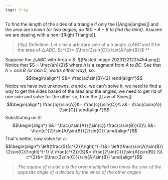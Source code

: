 ```yaml
---
tags: trig
---
```

To find the length of the sides of a triangle if only the [[Angle|angles]] and the area are known *(or two angles, do $180 - A - B$ to find the third)*. Assume we are dealing with a non-[[Right Triangle]].

>[!tip] Definition:
>Let $c$ be a arbitrary side of a triangle $\triangle{ABC}$ and $S$ be the area of $\triangle{ABC}$.
> $c^{2}= S\frac{2\sin{C}}{\sin{A}\sin{B}}$
> **



Suppose the $\triangle{ABC}$ with Area = $S$.
![[Pasted image 20231221225454.png]]
Notice that $S = \frac{ah}{2}$ where $h$ is a segment from $A$ to $BC$.
See that $h = c\sin{B}$ *(or $b\sin{C}$, works either way)*, so:
$$\begin{align*}
S&= \frac{ac\sin{B}}{2}
\end{align*}$$
Notice we have two unknowns, $a$ and $c$, we can't solve it, we need to find a way to get the sides based of the area and the angles, we need to get rid of one side and solve for the other so, from the [[Law of Sines]]:
$$\begin{align*}
\frac{a}{\sin{A}}&= \frac{c}{\sin{C}}\\
a&= \frac{c\sin{A}}{\sin{C}}
\end{align*}$$
Substituting on $S$:
$$\begin{align*}
S&= \frac{c\sin{A}}{\sin{c}} \frac{c\sin{B}}{2}\\
S&= \frac{c^{2}\sin{A}\sin{B}}{2\sin{C}} 
\end{align*}$$
That's better, now solve for $c$:
$$\begin{align*}
\left(\frac{S}{c^{2}}\right)^{-1}&= \left(\frac{\sin{A}\sin{B}}{2\sin{C}}\right)^{-1} \\
\frac{c^{2}}{S}&= \frac{2\sin{C}}{\sin{A}\sin{B}} \\\\
c^{2}&= S\frac{2\sin{C}}{\sin{A}\sin{B}}
\end{align*}$$
> *The square of a side $a$ is the area multiplied two times the sine of the opposite angle of $a$ divided by the sines of the other angles*
